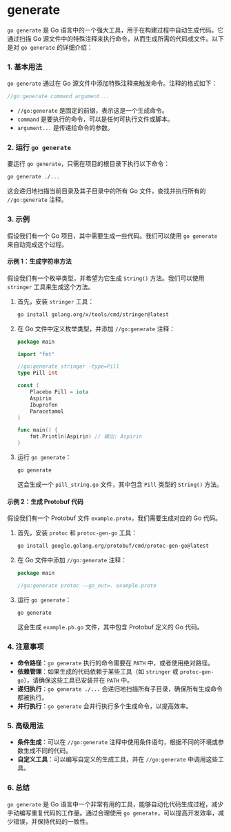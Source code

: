 # generate
<!-- toc --> 

`go generate` 是 Go 语言中的一个强大工具，用于在构建过程中自动生成代码。它通过扫描 Go 源文件中的特殊注释来执行命令，从而生成所需的代码或文件。以下是对 `go generate` 的详细介绍：

### 1. 基本用法

`go generate` 通过在 Go 源文件中添加特殊注释来触发命令。注释的格式如下：

```go
//go:generate command argument...
```

- `//go:generate` 是固定的前缀，表示这是一个生成命令。
- `command` 是要执行的命令，可以是任何可执行文件或脚本。
- `argument...` 是传递给命令的参数。

### 2. 运行 `go generate`

要运行 `go generate`，只需在项目的根目录下执行以下命令：

```bash
go generate ./...
```

这会递归地扫描当前目录及其子目录中的所有 Go 文件，查找并执行所有的 `//go:generate` 注释。

### 3. 示例

假设我们有一个 Go 项目，其中需要生成一些代码。我们可以使用 `go generate` 来自动完成这个过程。

#### 示例 1：生成字符串方法

假设我们有一个枚举类型，并希望为它生成 `String()` 方法。我们可以使用 `stringer` 工具来生成这个方法。

1. 首先，安装 `stringer` 工具：

   ```bash
   go install golang.org/x/tools/cmd/stringer@latest
   ```

2. 在 Go 文件中定义枚举类型，并添加 `//go:generate` 注释：

   ```go
   package main

   import "fmt"

   //go:generate stringer -type=Pill
   type Pill int

   const (
       Placebo Pill = iota
       Aspirin
       Ibuprofen
       Paracetamol
   )

   func main() {
       fmt.Println(Aspirin) // 输出: Aspirin
   }
   ```

3. 运行 `go generate`：

   ```bash
   go generate
   ```

   这会生成一个 `pill_string.go` 文件，其中包含 `Pill` 类型的 `String()` 方法。

#### 示例 2：生成 Protobuf 代码

假设我们有一个 Protobuf 文件 `example.proto`，我们需要生成对应的 Go 代码。

1. 首先，安装 `protoc` 和 `protoc-gen-go` 工具：

   ```bash
   go install google.golang.org/protobuf/cmd/protoc-gen-go@latest
   ```

2. 在 Go 文件中添加 `//go:generate` 注释：

   ```go
   package main

   //go:generate protoc --go_out=. example.proto
   ```

3. 运行 `go generate`：

   ```bash
   go generate
   ```

   这会生成 `example.pb.go` 文件，其中包含 Protobuf 定义的 Go 代码。

### 4. 注意事项

- **命令路径**：`go generate` 执行的命令需要在 `PATH` 中，或者使用绝对路径。
- **依赖管理**：如果生成的代码依赖于某些工具（如 `stringer` 或 `protoc-gen-go`），请确保这些工具已安装并在 `PATH` 中。
- **递归执行**：`go generate ./...` 会递归地扫描所有子目录，确保所有生成命令都被执行。
- **并行执行**：`go generate` 会并行执行多个生成命令，以提高效率。

### 5. 高级用法

- **条件生成**：可以在 `//go:generate` 注释中使用条件语句，根据不同的环境或参数生成不同的代码。
- **自定义工具**：可以编写自定义的生成工具，并在 `//go:generate` 中调用这些工具。

### 6. 总结

`go generate` 是 Go 语言中一个非常有用的工具，能够自动化代码生成过程，减少手动编写重复代码的工作量。通过合理使用 `go generate`，可以提高开发效率，减少错误，并保持代码的一致性。
